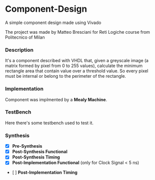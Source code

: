 # Component-Design 
A simple component design made using Vivado

The project was made by Matteo Bresciani for Reti Logiche course from Politecnico of Milan

### Description 
It's a component described with VHDL that, given a greyscale image (a matrix formed by pixel from 0 to 255 values), calculate the minimum rectangle area that contain value over a threshold value.
So every pixel must be internal or belong to the perimeter of the rectangle.

### Implementation 
Component was implmented by a **Mealy Machine**. 

### TestBench
Here there's some testbench used to test it.

### Synthesis
- [x] **Pre-Synthesis**
- [x] **Post-Synthesis Functional**
- [x] **Post-Synthesis Timing**
- [x] **Post-Implementation Functional** (only for Clock Signal < 5 ns)
- [ ] **Post-Implementation Timing** 

